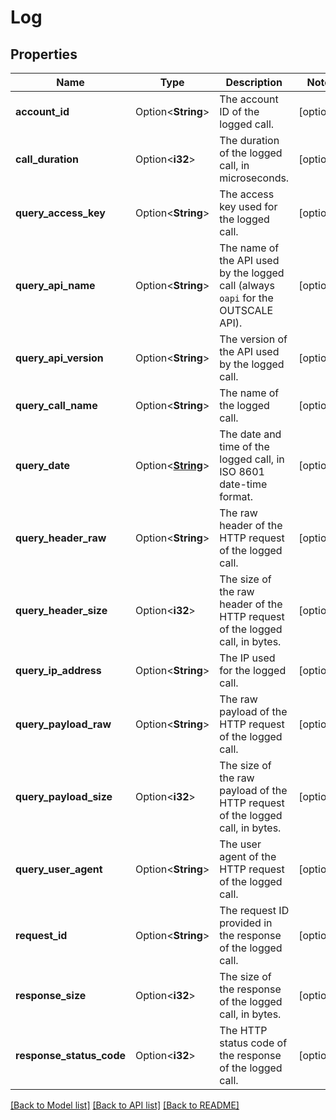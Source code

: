 # Log

## Properties

Name | Type | Description | Notes
------------ | ------------- | ------------- | -------------
**account_id** | Option<**String**> | The account ID of the logged call. | [optional]
**call_duration** | Option<**i32**> | The duration of the logged call, in microseconds. | [optional]
**query_access_key** | Option<**String**> | The access key used for the logged call. | [optional]
**query_api_name** | Option<**String**> | The name of the API used by the logged call (always `oapi` for the OUTSCALE API). | [optional]
**query_api_version** | Option<**String**> | The version of the API used by the logged call. | [optional]
**query_call_name** | Option<**String**> | The name of the logged call. | [optional]
**query_date** | Option<[**String**](string.md)> | The date and time of the logged call, in ISO 8601 date-time format. | [optional]
**query_header_raw** | Option<**String**> | The raw header of the HTTP request of the logged call. | [optional]
**query_header_size** | Option<**i32**> | The size of the raw header of the HTTP request of the logged call, in bytes. | [optional]
**query_ip_address** | Option<**String**> | The IP used for the logged call. | [optional]
**query_payload_raw** | Option<**String**> | The raw payload of the HTTP request of the logged call. | [optional]
**query_payload_size** | Option<**i32**> | The size of the raw payload of the HTTP request of the logged call, in bytes. | [optional]
**query_user_agent** | Option<**String**> | The user agent of the HTTP request of the logged call. | [optional]
**request_id** | Option<**String**> | The request ID provided in the response of the logged call. | [optional]
**response_size** | Option<**i32**> | The size of the response of the logged call, in bytes. | [optional]
**response_status_code** | Option<**i32**> | The HTTP status code of the response of the logged call. | [optional]

[[Back to Model list]](../README.md#documentation-for-models) [[Back to API list]](../README.md#documentation-for-api-endpoints) [[Back to README]](../README.md)


